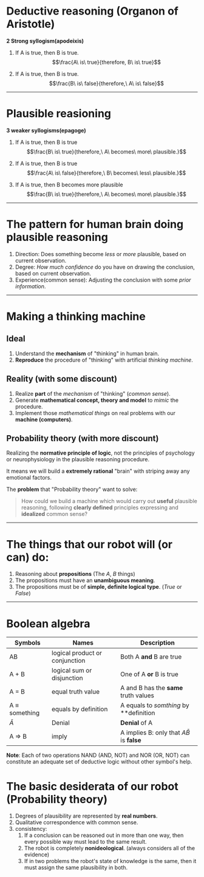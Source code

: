 # Deductive reasoning (Organon of Aristotle)

**2 Strong syllogism(apodeixis)**

1. If A is true, then B is true.
$$\frac{A\ is\ true}{therefore, B\ is\ true}$$

2. If A is true, then B is true.
$$\frac{B\ is\ false}{therefore,\ A\ is\ false}$$

---

# Plausible reasioning

**3 weaker syllogisms(epagoge)**

1. If A is true, then B is true
$$\frac{B\ is\ true}{therefore,\ A\ becomes\ more\ plausible.}$$

2. If A is true, then B is true
$$\frac{A\ is\ false}{therefore,\ B\ becomes\ less\ plausible.}$$

3. If A is true, then B becomes more plausible
$$\frac{B\ is\ true}{therefore,\ A\ becomes\ more\ plausible.}$$

---

# The pattern for human brain doing plausible reasoning
1. Direction: Does something become _less_ or _more_ plausible, based on current observation.
2. Degree: _How much confidence_ do you have on drawing the conclusion, based on current observation.
3. Experience(common sense): Adjusting the conclusion with some _prior information_.

---

# Making a thinking machine
## Ideal
1. Understand the **mechanism** of "thinking" in human brain.
2. **Reproduce** the procedure of "thinking" with artificial _thinking machine_.

## Reality (with some discount)
1. Realize **part** of the _mechanism_ of "thinking" (_common sense_).
2. Generate **mathematical concept, theory and model** to _mimic_ the procedure.
3. Implement those _mathematical things_ on real problems with our **machine (computers)**.

## Probability theory (with more discount)
Realizing the **normative principle of logic**, not the principles of psychology or neurophysiology in the plausible reasoning procedure.

It means we will build a **extremely rational**  "brain" with striping away any emotional factors.

The **problem** that "Probability theory" want to solve:

> How could we build a machine which would carry out **useful** plausible reasoning, following **clearly defined** principles expressing and **idealized** common sense?

---

# The things that our robot will (or can) do:

1. Reasoning about **propositions** (The _A_, _B_ things)
2. The propositions must have an **unambiguous meaning**.
3. The propositions must be of **simple, definite logical type**. (_True_ or _False_)

---

# Boolean algebra

Symbols        |             Names              |                  Description
-------------------- | ------------------------------ | ----------------------------------------------
AB                   | logical product or conjunction | Both A **and** B are true
A + B                | logical sum or disjunction     | One of A **or** B is true
A = B                | equal truth value              | A and B has the **same** truth values
A $\equiv$ something | equals by definition           | A equals to _somthing_ by **definition
$\bar{A}$            | Denial                         | **Denial** of A
A $\Rightarrow$ B    | imply                          | A implies B: only that $A\bar{B}$ is **false**

**Note**: Each of two operations NAND (AND, NOT) and NOR (OR, NOT) can constitute an adequate set of deductive logic without other symbol's help.

# The basic desiderata of our robot (Probability theory)

1. Degrees of plausibility are represented by **real numbers**.
2. Qualitative correspondence with common sense.
3. consistency:
    1. If a conclusion can be reasoned out in more than one way, then every possible way must lead to the same result.
    2. The robot is completely **nonideological**. (always considers all of the evidence)
    3. If in two problems the robot's state of knowledge is the same, then it must assign the same plausibility in both.
